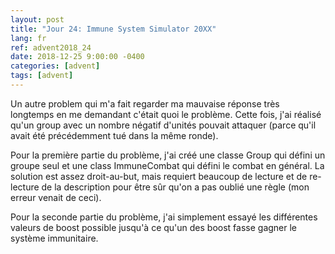 ```yaml
---
layout: post
title: "Jour 24: Immune System Simulator 20XX"
lang: fr
ref: advent2018_24
date: 2018-12-25 9:00:00 -0400
categories: [advent]
tags: [advent]
---
```

Un autre problem qui m'a fait regarder ma mauvaise réponse très longtemps en me demandant c'était quoi le problème. Cette fois, j'ai réalisé qu'un group avec un nombre négatif d'unités pouvait attaquer (parce qu'il avait été précédemment tué dans la même ronde).

Pour la première partie du problème, j'ai créé une classe Group qui défini un groupe seul et une class ImmuneCombat qui défini le combat en général. La solution est assez droit-au-but, mais requiert beaucoup de lecture et de re-lecture de la description pour être sûr qu'on a pas oublié une règle (mon erreur venait de ceci).

Pour la seconde partie du problème, j'ai simplement essayé les différentes valeurs de boost possible jusqu'à ce qu'un des boost fasse gagner le système immunitaire.